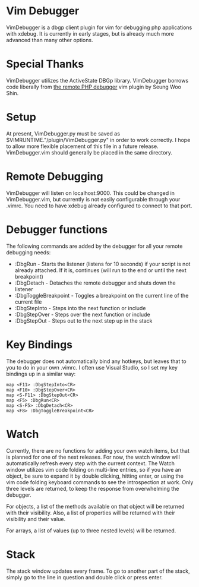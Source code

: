 Vim Debugger
============

VimDebugger is a dbgp client plugin for vim for debugging php applications with xdebug.  It is currently in early stages, but is already much more advanced than many other options.

Special Thanks
==============

VimDebugger utilizes the ActiveState DBGp library.
VimDebugger borrows code liberally from [the remote PHP debugger](http://www.vim.org/scripts/script.php?script_id=1152) vim plugin by Seung Woo Shin.

Setup
=====

At present, VimDebugger.py must be saved as $VIMRUNTIME."/plugin/VimDebugger.py" in order to work correctly.  I hope to allow more flexible placement of this file in a future release.  VimDebugger.vim should generally be placed in the same directory.

Remote Debugging
================
VimDebugger will listen on localhost:9000.  This could be changed in VimDebugger.vim, but currently is not easily configurable through your .vimrc.  You need to have xdebug already configured to connect to that port.

Debugger functions
==================
The following commands are added by the debugger for all your remote debugging needs:

 * :DbgRun - Starts the listener (listens for 10 seconds) if your script is not already attached.  If it is, continues (will run to the end or until the next breakpoint)
 * :DbgDetach - Detaches the remote debugger and shuts down the listener
 * :DbgToggleBreakpoint - Toggles a breakpoint on the current line of the current file
 * :DbgStepInto - Steps into the next function or include
 * :DbgStepOver - Steps over the next function or include
 * :DbgStepOut - Steps out to the next step up in the stack

Key Bindings
============
The debugger does not automatically bind any hotkeys, but leaves that to you to do in your own .vimrc.  I often use Visual Studio, so I set my key bindings up in a similar way:

    map <F11> :DbgStepInto<CR>
    map <F10> :DbgStepOver<CR>
    map <S-F11> :DbgStepOut<CR>
    map <F5> :DbgRun<CR>
    map <S-F5> :DbgDetach<CR>
    map <F8> :DbgToggleBreakpoint<CR>

Watch
=====
Currently, there are no functions for adding your own watch items, but that is planned for one of the next releases.  For now, the watch window will automatically refresh every step with the current context.  The Watch window utilizes vim code folding on multi-line entries, so if you have an object, be sure to expand it by double clicking, hitting enter, or using the vim code folding keyboard commands to see the introspection at work.  Only three levels are returned, to keep the response from overwhelming the debugger.

For objects, a list of the methods available on that object will be returned with their visibility.  Also, a list of properties will be returned with their visibility and their value.

For arrays, a list of values (up to three nested levels) will be returned.

Stack
=====
The stack window updates every frame. To go to another part of the stack, simply go to the line in question and double click or press enter.
